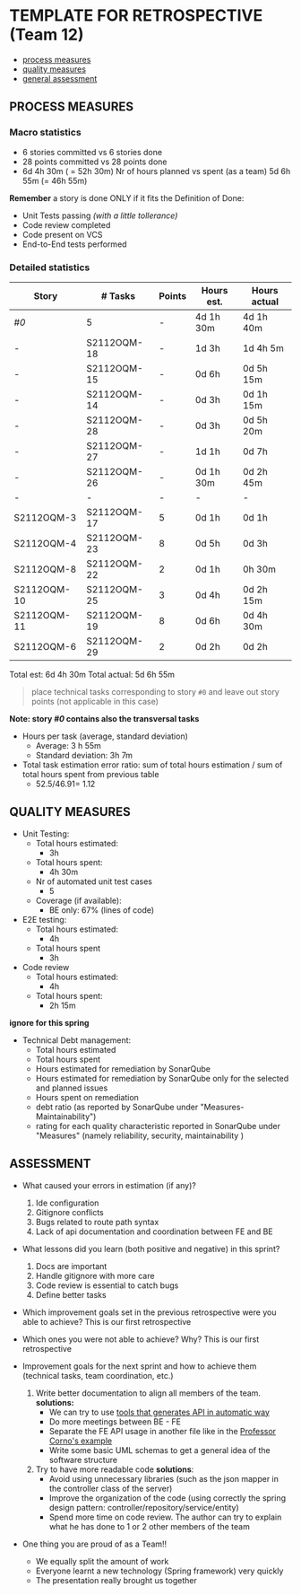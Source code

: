 
TEMPLATE FOR RETROSPECTIVE (Team 12)
=====================================
- [process measures](#process-measures)
- [quality measures](#quality-measures)
- [general assessment](#assessment)

## PROCESS MEASURES

### Macro statistics

- 6 stories committed vs 6 stories done
- 28 points committed vs 28 points done
- 6d 4h 30m ( = 52h 30m) Nr of hours planned vs spent (as a team) 5d 6h 55m (= 46h 55m)


**Remember**  a story is done ONLY if it fits the Definition of Done:

- Unit Tests passing *(with a little tollerance)*
- Code review completed
- Code present on VCS
- End-to-End tests performed

### Detailed statistics

| Story       | # Tasks     | Points | Hours est. | Hours actual |
| ----------- | ----------- | ------ | ---------- | ------------ |
| _#0_        | 5           | -      | 4d 1h 30m  | 4d 1h 40m    |
| -           | S2112OQM-18 | -      | 1d 3h      | 1d 4h 5m     |
| -           | S2112OQM-15 | -      | 0d 6h      | 0d 5h 15m    |
| -           | S2112OQM-14 | -      | 0d 3h      | 0d 1h 15m    |
| -           | S2112OQM-28 | -      | 0d 3h      | 0d 5h 20m    |
| -           | S2112OQM-27 | -      | 1d 1h      | 0d 7h        |
| -           | S2112OQM-26 | -      | 0d 1h 30m  | 0d 2h 45m    |
| -           | -           | -      | -          | -            |
| S2112OQM-3  | S2112OQM-17 | 5      | 0d 1h      | 0d 1h        |
| S2112OQM-4  | S2112OQM-23 | 8      | 0d 5h      | 0d 3h        |
| S2112OQM-8  | S2112OQM-22 | 2      | 0d 1h      | 0h 30m       |
| S2112OQM-10 | S2112OQM-25 | 3      | 0d 4h      | 0d 2h 15m    |
| S2112OQM-11 | S2112OQM-19 | 8      | 0d 6h      | 0d 4h 30m    |
| S2112OQM-6  | S2112OQM-29 | 2      | 0d 2h      | 0d 2h        |

Total est: 6d 4h 30m
Total actual: 5d 6h 55m

> place technical tasks corresponding to story `#0` and leave out story points (not applicable in this case)

**Note: story _#0_ contains also the transversal tasks**

- Hours per task (average, standard deviation)
    - Average: 3 h 55m
    - Standard deviation: 3h 7m
- Total task estimation error ratio: sum of total hours estimation / sum of total hours spent from previous table
    - 52.5/46.91= 1.12


## QUALITY MEASURES

- Unit Testing:
    - Total hours estimated:
        - 3h
    - Total hours spent:
        - 4h 30m
    - Nr of automated unit test cases
        -  5
    - Coverage (if available):
        - BE only: 67% (lines of code)
- E2E testing:
    - Total hours estimated:
        - 4h
    - Total hours spent
        - 3h
- Code review
    - Total hours estimated:
        -  4h
    - Total hours spent:
        - 2h 15m

**ignore for this spring**
- Technical Debt management:
    - Total hours estimated
    - Total hours spent
    - Hours estimated for remediation by SonarQube
    - Hours estimated for remediation by SonarQube only for the selected and planned issues
    - Hours spent on remediation
    - debt ratio (as reported by SonarQube under "Measures-Maintainability")
    - rating for each quality characteristic reported in SonarQube under "Measures" (namely reliability, security, maintainability )



## ASSESSMENT

- What caused your errors in estimation (if any)?
    1. Ide configuration
    2. Gitignore conflicts
    3. Bugs related to route path syntax
    4. Lack of api documentation and coordination between FE and BE

- What lessons did you learn (both positive and negative) in this sprint?
    1. Docs are important
    2. Handle gitignore with more care
    3. Code review is essential to catch bugs
    4. Define better tasks

- Which improvement goals set in the previous retrospective were you able to achieve?
  This is our first retrospective

- Which ones you were not able to achieve? Why?
  This is our first retrospective

- Improvement goals for the next sprint and how to achieve them (technical tasks, team coordination, etc.)
    1. Write better documentation to align all members of the team.
       **solutions:**
        - We can try to use [tools that generates API in automatic way](https://swagger.io/)
        - Do more meetings between BE - FE
        - Separate the FE API usage in another file like in the [Professor Corno's example](https://github.com/polito-WA1-AW1-2021/BigLab2-solution/blob/main/client/src/API.js)
        - Write some basic UML schemas to get a general idea of the software structure
    2. Try to have more readable code
       **solutions**:
        - Avoid using unnecessary libraries (such as the json mapper in the controller class of the server)
        - Improve the organization of the code (using correctly the spring design pattern: controller/repository/service/entity)
        - Spend more time on code review. The author can try to explain what he has done to 1 or 2 other members of the team

- One thing you are proud of as a Team!!
    - We equally split the amount of work
    - Everyone learnt a new technology (Spring framework) very quickly
    - The presentation really brought us together
